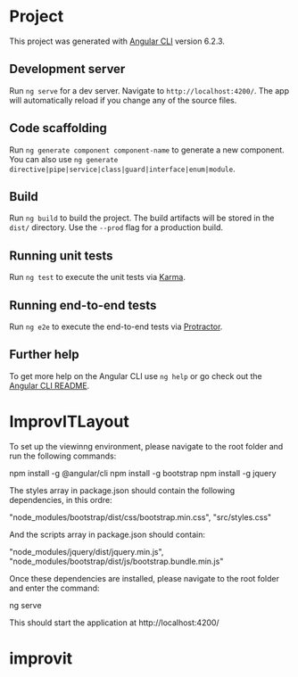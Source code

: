 # Project

This project was generated with [Angular CLI](https://github.com/angular/angular-cli) version 6.2.3.

## Development server

Run `ng serve` for a dev server. Navigate to `http://localhost:4200/`. The app will automatically reload if you change any of the source files.

## Code scaffolding

Run `ng generate component component-name` to generate a new component. You can also use `ng generate directive|pipe|service|class|guard|interface|enum|module`.

## Build

Run `ng build` to build the project. The build artifacts will be stored in the `dist/` directory. Use the `--prod` flag for a production build.

## Running unit tests

Run `ng test` to execute the unit tests via [Karma](https://karma-runner.github.io).

## Running end-to-end tests

Run `ng e2e` to execute the end-to-end tests via [Protractor](http://www.protractortest.org/).

## Further help

To get more help on the Angular CLI use `ng help` or go check out the [Angular CLI README](https://github.com/angular/angular-cli/blob/master/README.md).
# ImprovITLayout


To set up the viewinng environment, please navigate to the root folder and run the following commands:

npm install -g @angular/cli
npm install -g bootstrap
npm install -g jquery

The styles array in package.json should contain the following dependencies, in this ordre:

"node_modules/bootstrap/dist/css/bootstrap.min.css",
"src/styles.css"

And the scripts array in package.json should contain:  

"node_modules/jquery/dist/jquery.min.js",
"node_modules/bootstrap/dist/js/bootstrap.bundle.min.js"

Once these dependencies are installed, please navigate to the root folder and enter the command:

ng serve


This should start the application at http://localhost:4200/

# improvit
